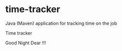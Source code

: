 # time-tracker
Java (Maven) application for tracking time on the job

Time tracker

Good Night Dear !!!
